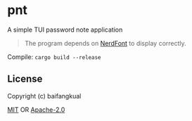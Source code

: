 # pnt

A simple TUI password note application

> The program depends on [NerdFont] to display correctly.

Compile: `cargo build --release`

## License

Copyright (c) baifangkual

[MIT] OR [Apache-2.0]

[MIT]: ./LICENSE-MIT
[Apache-2.0]: ./LICENSE-APACHE
[NerdFont]: https://www.nerdfonts.com/#home